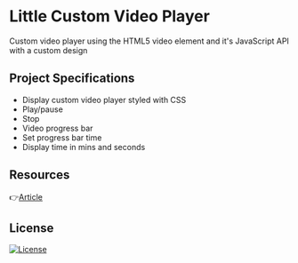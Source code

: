 # Little Custom Video Player

Custom video player using the HTML5 video element and it's JavaScript API with a custom design

## Project Specifications

- Display custom video player styled with CSS
- Play/pause
- Stop
- Video progress bar
- Set progress bar time
- Display time in mins and seconds

## Resources

👉[Article](https://developer.mozilla.org/en-US/docs/Learn/JavaScript/Client-side_web_APIs/Video_and_audio_APIs)

## License

[![License](https://img.shields.io/badge/License-Apache_2.0-blue.svg)](https://opensource.org/licenses/Apache-2.0)
